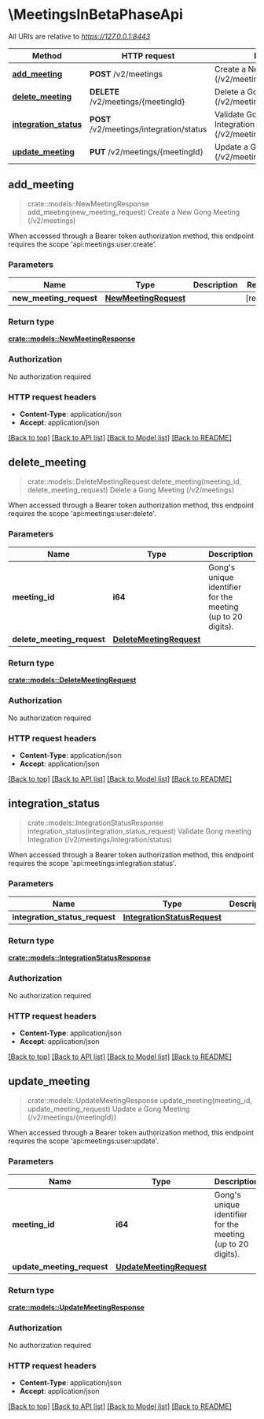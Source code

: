 # \MeetingsInBetaPhaseApi

All URIs are relative to *https://127.0.0.1:8443*

Method | HTTP request | Description
------------- | ------------- | -------------
[**add_meeting**](MeetingsInBetaPhaseApi.md#add_meeting) | **POST** /v2/meetings | Create a New Gong Meeting (/v2/meetings)
[**delete_meeting**](MeetingsInBetaPhaseApi.md#delete_meeting) | **DELETE** /v2/meetings/{meetingId} | Delete a Gong Meeting (/v2/meetings)
[**integration_status**](MeetingsInBetaPhaseApi.md#integration_status) | **POST** /v2/meetings/integration/status | Validate Gong meeting Integration (/v2/meetings/integration/status)
[**update_meeting**](MeetingsInBetaPhaseApi.md#update_meeting) | **PUT** /v2/meetings/{meetingId} | Update a Gong Meeting (/v2/meetings/{meetingId})



## add_meeting

> crate::models::NewMeetingResponse add_meeting(new_meeting_request)
Create a New Gong Meeting (/v2/meetings)

When accessed through a Bearer token authorization method, this endpoint requires the scope 'api:meetings:user:create'.

### Parameters


Name | Type | Description  | Required | Notes
------------- | ------------- | ------------- | ------------- | -------------
**new_meeting_request** | [**NewMeetingRequest**](NewMeetingRequest.md) |  | [required] |

### Return type

[**crate::models::NewMeetingResponse**](NewMeetingResponse.md)

### Authorization

No authorization required

### HTTP request headers

- **Content-Type**: application/json
- **Accept**: application/json

[[Back to top]](#) [[Back to API list]](../README.md#documentation-for-api-endpoints) [[Back to Model list]](../README.md#documentation-for-models) [[Back to README]](../README.md)


## delete_meeting

> crate::models::DeleteMeetingRequest delete_meeting(meeting_id, delete_meeting_request)
Delete a Gong Meeting (/v2/meetings)

When accessed through a Bearer token authorization method, this endpoint requires the scope 'api:meetings:user:delete'.

### Parameters


Name | Type | Description  | Required | Notes
------------- | ------------- | ------------- | ------------- | -------------
**meeting_id** | **i64** | Gong's unique identifier for the meeting (up to 20 digits). | [required] |
**delete_meeting_request** | [**DeleteMeetingRequest**](DeleteMeetingRequest.md) |  | [required] |

### Return type

[**crate::models::DeleteMeetingRequest**](DeleteMeetingRequest.md)

### Authorization

No authorization required

### HTTP request headers

- **Content-Type**: application/json
- **Accept**: application/json

[[Back to top]](#) [[Back to API list]](../README.md#documentation-for-api-endpoints) [[Back to Model list]](../README.md#documentation-for-models) [[Back to README]](../README.md)


## integration_status

> crate::models::IntegrationStatusResponse integration_status(integration_status_request)
Validate Gong meeting Integration (/v2/meetings/integration/status)

When accessed through a Bearer token authorization method, this endpoint requires the scope 'api:meetings:integration:status'.

### Parameters


Name | Type | Description  | Required | Notes
------------- | ------------- | ------------- | ------------- | -------------
**integration_status_request** | [**IntegrationStatusRequest**](IntegrationStatusRequest.md) |  | [required] |

### Return type

[**crate::models::IntegrationStatusResponse**](IntegrationStatusResponse.md)

### Authorization

No authorization required

### HTTP request headers

- **Content-Type**: application/json
- **Accept**: application/json

[[Back to top]](#) [[Back to API list]](../README.md#documentation-for-api-endpoints) [[Back to Model list]](../README.md#documentation-for-models) [[Back to README]](../README.md)


## update_meeting

> crate::models::UpdateMeetingResponse update_meeting(meeting_id, update_meeting_request)
Update a Gong Meeting (/v2/meetings/{meetingId})

When accessed through a Bearer token authorization method, this endpoint requires the scope 'api:meetings:user:update'.

### Parameters


Name | Type | Description  | Required | Notes
------------- | ------------- | ------------- | ------------- | -------------
**meeting_id** | **i64** | Gong's unique identifier for the meeting (up to 20 digits). | [required] |
**update_meeting_request** | [**UpdateMeetingRequest**](UpdateMeetingRequest.md) |  | [required] |

### Return type

[**crate::models::UpdateMeetingResponse**](UpdateMeetingResponse.md)

### Authorization

No authorization required

### HTTP request headers

- **Content-Type**: application/json
- **Accept**: application/json

[[Back to top]](#) [[Back to API list]](../README.md#documentation-for-api-endpoints) [[Back to Model list]](../README.md#documentation-for-models) [[Back to README]](../README.md)

